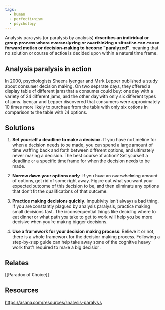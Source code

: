 ```yaml
---
tags:
  - human
  - perfectionism
  - psychology
---
```

Analysis paralysis (or paralysis by analysis) **describes an individual or group process where overanalyzing or overthinking a situation can cause forward motion or decision-making to become "paralyzed"**, meaning that no solution or course of action is decided upon within a natural time frame.

## Analysis paralysis in action

In 2000, psychologists Sheena Iyengar and Mark Lepper published a study about consumer decision making. On two separate days, they offered a display table of different jams that a consumer could buy: one day with a variety of 24 different jams, and the other day with only six different types of jams. Iyengar and Lepper discovered that consumers were approximately 10 times more likely to purchase from the table with only six options in comparison to the table with 24 options. 

## Solutions

1. **Set yourself a deadline to make a decision.** If you have no timeline for when a decision needs to be made, you can spend a large amount of time waffling back and forth between different options, and ultimately never making a decision. The best course of action? Set yourself a deadline or a specific time frame for when the decision needs to be made. 
    
2. **Narrow down your options early.** If you have an overwhelming amount of options, get rid of some right away. Figure out what you want your expected outcome of this decision to be, and then eliminate any options that don’t fit the qualifications of that outcome. 
    
3. **Practice making decisions quickly**. Impulsivity isn’t always a bad thing. If you are constantly plagued by analysis paralysis, practice making small decisions fast. The inconsequential things like deciding where to eat dinner or what path you take to get to work will help you be more decisive when you’re making bigger decisions. 
    
4. **Use a framework for your decision making process**: Believe it or not, there is a whole framework for the decision making process. Following a step-by-step guide can help take away some of the cognitive heavy work that’s required to make a big decision.

## Relates
[[Paradox of Choice]]

## Resources
https://asana.com/resources/analysis-paralysis